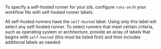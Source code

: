 To specify a self-hosted runner for your job, configure `runs-on` in your workflow file with self-hosted runner labels.

All self-hosted runners have the `self-hosted` label. Using only this label will select any self-hosted runner. To select runners that meet certain criteria, such as operating system or architecture, provide an array of labels that begins with `self-hosted` (this must be listed first) and then includes additional labels as needed.
